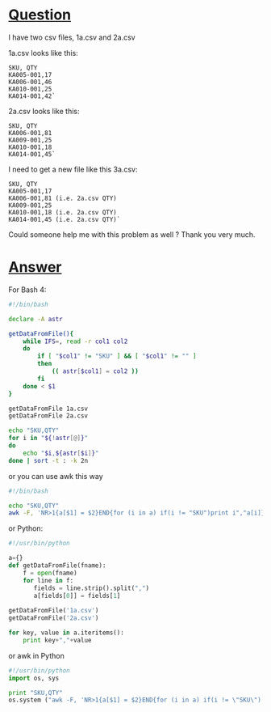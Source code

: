 # [Question](https://stackoverflow.com/questions/48604474/compare-first-two-columns-of-two-csv-files)
I have two csv files, 1a.csv and 2a.csv

1a.csv looks like this:
```csv
SKU, QTY
KA005-001,17
KA006-001,46
KA010-001,25
KA014-001,42`
```
2a.csv looks like this:

```csv
SKU, QTY
KA006-001,81
KA009-001,25
KA010-001,18
KA014-001,45`
```
I need to get a new file like this 3a.csv:
```csv
SKU, QTY
KA005-001,17 
KA006-001,81 (i.e. 2a.csv QTY)
KA009-001,25
KA010-001,18 (i.e. 2a.csv QTY)
KA014-001,45 (i.e. 2a.csv QTY)`
```
Could someone help me with this problem as well ? Thank you very much.

# [Answer](https://stackoverflow.com/a/48609420/9210255)

For Bash 4:
```bash
#!/bin/bash

declare -A astr

getDataFromFile(){
	while IFS=, read -r col1 col2
	do
		if [ "$col1" != "SKU" ] && [ "$col1" != "" ]
		then
			(( astr[$col1] = col2 ))
		fi
	done < $1 
}

getDataFromFile 1a.csv
getDataFromFile 2a.csv

echo "SKU,QTY"
for i in "${!astr[@]}"
do   
	echo "$i,${astr[$i]}"
done | sort -t : -k 2n

```
or you can use awk this way
```bash
#!/bin/bash

echo "SKU,QTY"
awk -F, 'NR>1{a[$1] = $2}END{for (i in a) if(i != "SKU")print i","a[i]}' 1a.csv 2a.csv
```
or Python:
```python
#!/usr/bin/python

a={}
def getDataFromFile(fname):
    f = open(fname)
    for line in f:
       fields = line.strip().split(",")
       a[fields[0]] = fields[1]
							
getDataFromFile('1a.csv')
getDataFromFile('2a.csv')

for key, value in a.iteritems():
    print key+","+value 
```
or awk in Python
```python
#!/usr/bin/python
import os, sys

print "SKU,QTY"
os.system ("awk -F, 'NR>1{a[$1] = $2}END{for (i in a) if(i != \"SKU\") print i\",\"a[i]}' 1a.csv 2a.csv")
```
